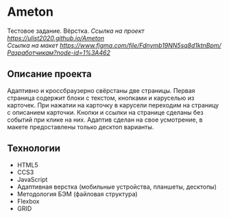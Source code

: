# Ameton
Тестовое задание. Вёрстка.
_Ссылка на проект https://ulist2020.github.io/Ameton  
Ссылка на макет https://www.figma.com/file/Fdnymb19NN5sq8d1ktnBpm/Разработчикам?node-id=1%3A462_  

## Описание проекта  
Адаптивно и кроссбраузерно свёрстаны две страницы. Первая страница содержит блоки с текстом, кнопками и каруселью из карточек.
При нажатии на карточку в карусели переходим на страницу с описанием карточки. Кнопки и ссылки на странице сделаны без событий при клике на них.
Адаптив сделан на свое усмотрение, в макете предоставлены только десктоп варианты.

## Технологии  
* HTML5  
* CCS3  
* JavaScript  
* Адаптивная верстка (мобильные устройства, планшеты, десктопы)  
* Методология БЭМ (файловая структура)  
* Flexbox  
* GRID  
